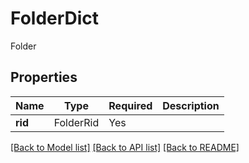 # FolderDict

Folder

## Properties
| Name | Type | Required | Description |
| ------------ | ------------- | ------------- | ------------- |
**rid** | FolderRid | Yes |  |


[[Back to Model list]](../../../README.md#models-v2-link) [[Back to API list]](../../../README.md#apis-v2-link) [[Back to README]](../../../README.md)
